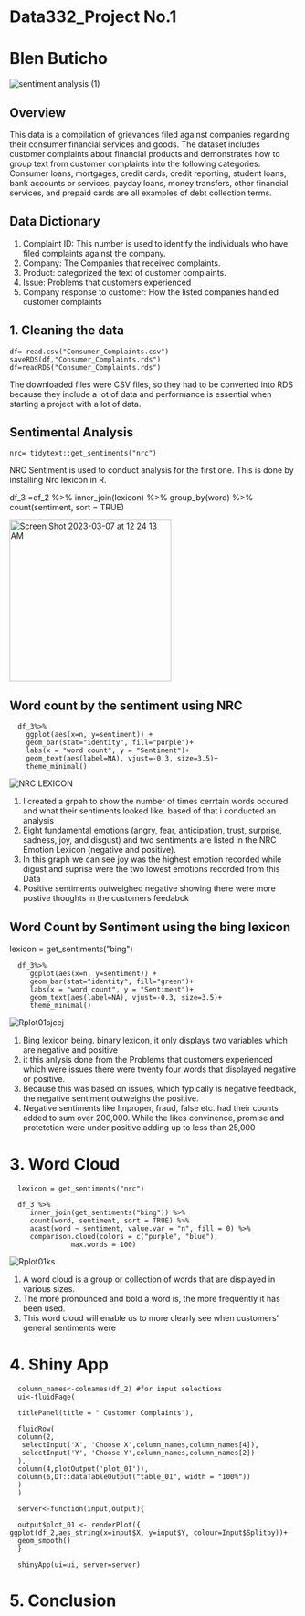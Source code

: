 # Data332_Project No.1
# Blen Buticho

![sentiment analysis (1)](https://user-images.githubusercontent.com/118494123/223373760-330bd6dd-5e84-4783-84ed-4acc32e6a418.jpeg)

## Overview
This data is a compilation of grievances filed against companies regarding their consumer financial services and goods. The dataset includes customer complaints about financial products and demonstrates how to group text from customer complaints into the following categories: Consumer loans, mortgages, credit cards, credit reporting, student loans, bank accounts or services, payday loans, money transfers, other financial services, and prepaid cards are all examples of debt collection terms.


## Data Dictionary 

   1. Complaint ID: This number is used to identify the individuals who have filed complaints against the company. 
   2. Company: The Companies that received complaints. 
   3. Product: categorized the text of customer complaints. 
   4. Issue: Problems that customers experienced 
   5. Company response to customer: How the listed companies handled customer complaints

## 1. Cleaning the data
    df= read.csv("Consumer_Complaints.csv")
    saveRDS(df,"Consumer_Complaints.rds")
    df=readRDS("Consumer_Complaints.rds")

The downloaded files were CSV files, so they had to be converted into RDS because they include a lot of data and performance is essential when starting a project with a lot of data.

## Sentimental Analysis 

    nrc= tidytext::get_sentiments("nrc")
NRC Sentiment is used to conduct analysis for the first one. This is done by installing Nrc lexicon in R.

  df_3 =df_2 %>%
  inner_join(lexicon) %>%
  group_by(word) %>%
  count(sentiment, sort = TRUE)
  
<img width="283" alt="Screen Shot 2023-03-07 at 12 24 13 AM" src="https://user-images.githubusercontent.com/118494123/223338688-d5937534-a979-448d-babf-7e4ffee9b0bd.png">

## Word count by the sentiment using NRC

      df_3%>%
        ggplot(aes(x=n, y=sentiment)) +
        geom_bar(stat="identity", fill="purple")+
        labs(x = "word count", y = "Sentiment")+
        geom_text(aes(label=NA), vjust=-0.3, size=3.5)+
        theme_minimal()

![NRC LEXICON](https://user-images.githubusercontent.com/118494123/223339419-320efa2f-8a64-41ce-9765-b96cd2dd970e.png)

   1. I created a grpah to show the number of times cerrtain words occured and what their sentiments looked like. based of that i conducted an analysis
   2. Eight fundamental emotions (angry, fear, anticipation, trust, surprise, sadness, joy, and disgust) and two sentiments are listed in the NRC Emotion 
      Lexicon (negative and positive).
   3. In this graph we can see joy was the highest emotion recorded while digust and suprise were the two lowest emotions recorded from this Data 
   4. Positive sentiments outweighed negative showing there were more postive thoughts in the customers feedabck 

## Word Count by Sentiment using the bing lexicon 

lexicon = get_sentiments("bing")

      df_3%>%
         ggplot(aes(x=n, y=sentiment)) +
         geom_bar(stat="identity", fill="green")+
         labs(x = "word count", y = "Sentiment")+
         geom_text(aes(label=NA), vjust=-0.3, size=3.5)+
         theme_minimal()

![Rplot01sjcej](https://user-images.githubusercontent.com/118494123/223344090-9dabaf79-0a8f-47ed-a9c4-0727aeff20d7.png)

   1. Bing lexicon being. binary lexicon, it only displays two variables which are negative and positive
   2. it this anlysis done from the Problems that customers experienced which were issues there were twenty four words that displayed negative or positive.
   3. Because this was based on issues, which typically is negative feedback, the negative sentiment outweighs the positive.
   4. Negative sentiments like Improper, fraud, false etc. had their counts added to sum over 200,000. While the likes convinence, promise and protetction
      were under positive adding up to less than 25,000
      


# 3. Word Cloud 

      lexicon = get_sentiments("nrc")

      df_3 %>%
         inner_join(get_sentiments("bing")) %>%
         count(word, sentiment, sort = TRUE) %>%
         acast(word ~ sentiment, value.var = "n", fill = 0) %>%
         comparison.cloud(colors = c("purple", "blue"),
                   max.words = 100)
               
![Rplot01ks](https://user-images.githubusercontent.com/118494123/223343557-cbc05562-f60b-4907-90b3-1d79b9175b04.png)

   1. A word cloud is a group or collection of words that are displayed in various sizes. 
   2. The more pronounced and bold a word is, the more frequently it has been used.
   3. This word cloud will enable us to more clearly see when customers' general sentiments were

# 4. Shiny App 

      column_names<-colnames(df_2) #for input selections
      ui<-fluidPage( 

      titlePanel(title = " Customer Complaints"),

      fluidRow(
      column(2,
       selectInput('X', 'Choose X',column_names,column_names[4]),
       selectInput('Y', 'Choose Y',column_names,column_names[2])
      ),
      column(4,plotOutput('plot_01')),
      column(6,DT::dataTableOutput("table_01", width = "100%"))
      )
      )

      server<-function(input,output){
  
      output$plot_01 <- renderPlot({
    ggplot(df_2,aes_string(x=input$X, y=input$Y, colour=Input$Splitby))+
      geom_smooth()
      }

      shinyApp(ui=ui, server=server)
 
# 5. Conclusion 


